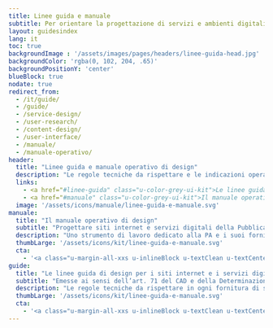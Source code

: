 ```yaml
---
title: Linee guida e manuale
subtitle: Per orientare la progettazione di servizi e ambienti digitali partendo dalle effettive esigenze degli utenti.
layout: guidesindex
lang: it
toc: true
backgroundImage : '/assets/images/pages/headers/linee-guida-head.jpg'
backgroundColor: 'rgba(0, 102, 204, .65)'
backgroundPositionY: 'center'
blueBlock: true
nodate: true
redirect_from:
  - /it/guide/
  - /guide/
  - /service-design/
  - /user-research/
  - /content-design/
  - /user-interface/
  - /manuale/
  - /manuale-operativo/
header:
  title: "Linee guida e manuale operativo di design"
  description: "Le regole tecniche da rispettare e le indicazioni operative di design per orientare la progettazione e la realizzazione di siti e servizi digitali della Pubblica Amministrazione"
  links:
    - <a href="#linee-guida" class="u-color-grey-ui-kit">Le linee guida</a>
    - <a href="#manuale" class="u-color-grey-ui-kit">Il manuale operativo di design</a>
  image: '/assets/icons/manuale/linee-guida-e-manuale.svg'
manuale:
  title: "Il manuale operativo di design"
  subtitle: "Progettare siti internet e servizi digitali della Pubblica Amministrazione"
  description: "Uno strumento di lavoro dedicato alla PA e i suoi fornitori, ha l’obiettivo di fornire indicazioni operative a supporto della progettazione e della realizzazione dei punti di contatto digitali verso il cittadino."
  thumbLarge: '/assets/icons/kit/linee-guida-e-manuale.svg'
  cta:
    - '<a class="u-margin-all-xxs u-inlineBlock u-textClean u-textCenter u-borderRadius-s u-background-teal-60 u-color-grey-ui-kit u-padding-all-s u-padding-right-l u-padding-left-l u-text-r-xxs u-borderShadow-m" aria-label="Leggi il manuale su Docs Italia (link esterno)" href="https://docs.italia.it/italia/designers-italia/manuale-operativo-design-docs" target="_blank"><span class="u-text-r-xxs u-textUppercase u-textWeight-700">Leggi il manuale su Docs Italia</span></a>'
guide:
  title: "Le linee guida di design per i siti internet e i servizi digitali della PA"
  subtitle: "Emesse ai sensi dell’art. 71 del CAD e della Determinazione AGID n. 160 del 2018"
  description: "Le regole tecniche da rispettare in ogni fornitura di siti e servizi digitali per la Pubblica Amministrazione. Hanno l'obiettivo di migliorare la qualità della progettazione e ottimizzare l'esperienza digitale dei cittadini."
  thumbLarge: '/assets/icons/kit/linee-guida-e-manuale.svg'
  cta:
    - '<a class="u-margin-all-xxs u-inlineBlock u-textClean u-textCenter u-borderRadius-s u-background-teal-60 u-color-grey-ui-kit u-padding-all-s u-padding-right-l u-padding-left-l u-text-r-xxs u-borderShadow-m" aria-label="Leggi le Linee guida su Docs Italia (link esterno)" href="https://docs.italia.it/italia/design/lg-design-servizi-web/" target="_blank"><span class="u-text-r-xxs u-textUppercase u-textWeight-700">Leggi le Linee guida su Docs Italia</span></a>'
---
```

